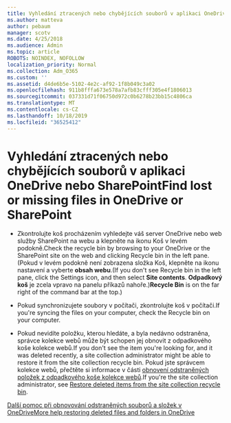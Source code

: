 ```yaml
---
title: Vyhledání ztracených nebo chybějících souborů v aplikaci OneDrive nebo SharePoint
ms.author: matteva
author: pebaum
manager: scotv
ms.date: 4/25/2018
ms.audience: Admin
ms.topic: article
ROBOTS: NOINDEX, NOFOLLOW
localization_priority: Normal
ms.collection: Adm_O365
ms.custom: ''
ms.assetid: d4de6b5e-5102-4e2c-af92-1f8b049c3a02
ms.openlocfilehash: 911b8fffa673e578a7afb83cfff305e4f1806013
ms.sourcegitcommit: 037331d71f06750d972c0b6278b23bb15c4806ca
ms.translationtype: MT
ms.contentlocale: cs-CZ
ms.lasthandoff: 10/18/2019
ms.locfileid: "36525412"
---
```

# <a name="find-lost-or-missing-files-in-onedrive-or-sharepoint"></a><span data-ttu-id="cc9c9-102">Vyhledání ztracených nebo chybějících souborů v aplikaci OneDrive nebo SharePoint</span><span class="sxs-lookup"><span data-stu-id="cc9c9-102">Find lost or missing files in OneDrive or SharePoint</span></span>

- <span data-ttu-id="cc9c9-103">Zkontrolujte koš procházením vyhledejte váš server OneDrive nebo web služby SharePoint na webu a klepněte na ikonu Koš v levém podokně.</span><span class="sxs-lookup"><span data-stu-id="cc9c9-103">Check the recycle bin by browsing to your OneDrive or the SharePoint site on the web and clicking Recycle bin in the left pane.</span></span> <span data-ttu-id="cc9c9-104">(Pokud v levém podokně není zobrazena složka Koš, klepněte na ikonu nastavení a vyberte **obsah webu**.</span><span class="sxs-lookup"><span data-stu-id="cc9c9-104">(If you don't see Recycle bin in the left pane, click the Settings icon, and then select **Site contents**.</span></span> <span data-ttu-id="cc9c9-105">**Odpadkový koš** je zcela vpravo na panelu příkazů nahoře.)</span><span class="sxs-lookup"><span data-stu-id="cc9c9-105">**Recycle Bin** is on the far right of the command bar at the top.)</span></span> 
    
- <span data-ttu-id="cc9c9-106">Pokud synchronizujete soubory v počítači, zkontrolujte koš v počítači.</span><span class="sxs-lookup"><span data-stu-id="cc9c9-106">If you're syncing the files on your computer, check the Recycle bin on your computer.</span></span> 
    
- <span data-ttu-id="cc9c9-107">Pokud nevidíte položku, kterou hledáte, a byla nedávno odstraněna, správce kolekce webů může být schopen jej obnovit z odpadkového koše kolekce webů.</span><span class="sxs-lookup"><span data-stu-id="cc9c9-107">If you don't see the item you're looking for, and it was deleted recently, a site collection administrator might be able to restore it from the site collection recycle bin.</span></span> <span data-ttu-id="cc9c9-108">Pokud jste správcem kolekce webů, přečtěte si informace v části [obnovení odstraněných položek z odpadkového koše kolekce webů](https://go.microsoft.com/fwlink/?linkid=866439).</span><span class="sxs-lookup"><span data-stu-id="cc9c9-108">If you're the site collection administrator, see [Restore deleted items from the site collection recycle bin](https://go.microsoft.com/fwlink/?linkid=866439).</span></span>
    
[<span data-ttu-id="cc9c9-109">Další pomoc při obnovování odstraněných souborů a složek v OneDrive</span><span class="sxs-lookup"><span data-stu-id="cc9c9-109">More help restoring deleted files and folders in OneDrive</span></span>](https://go.microsoft.com/fwlink/?linkid=872872)
  

